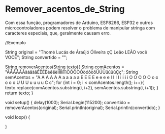 # Remover_acentos_de_String
 
Com essa função, programadores de Arduino, ESP8266, ESP32 e outros microcontroladores podem resolver o problema de manipular stringa com caracteres especiais, que, geralmente causam erro.

//Exemplo

String original = "Thomé Lucás de Áraújó Ólíveíra çÇ Leão LEÃO você VOCÊ";
String convertido = "";

String removerAcentos(String texto){
    String comAcentos = "ÄÅÁÂÀÃäáâàãÉÊËÈéêëèÍÎÏÌíîïìÖÓÔÒÕöóôòõÜÚÛüúûùÇç";
    String semAcentos = "A A A A A A a a a a a E E E E e e e e I I I I i i i i O O O O O o o o o o U U U u u u u C c";
    for (int i = 0; i < comAcentos.length(); i++){
        texto.replace(comAcentos.substring(i, i+2), semAcentos.substring(i, i+1));
    }
    return texto;
}

void setup() {
  delay(1000);
  Serial.begin(115200);
  convertido = removerAcentos(original);
  Serial.println(original);
  Serial.println(convertido);
}

void loop() {

}

